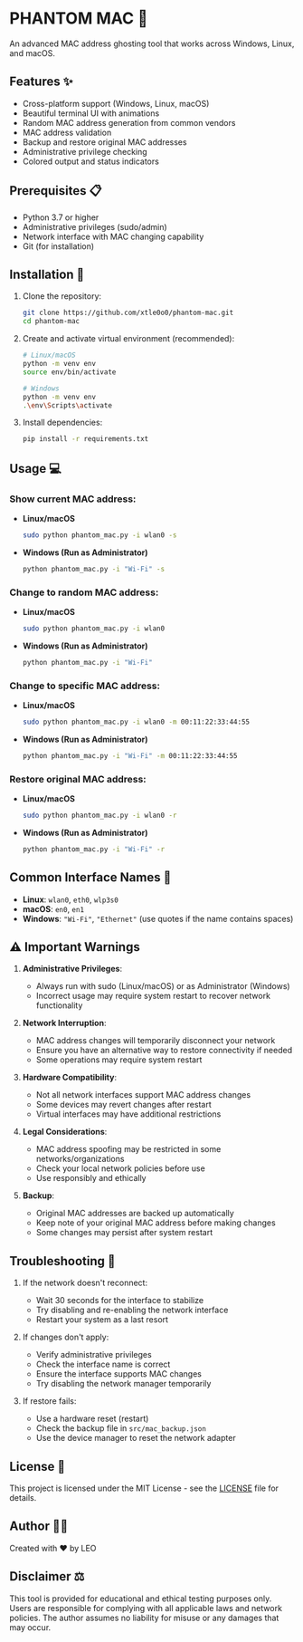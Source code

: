 # PHANTOM MAC 👻

An advanced MAC address ghosting tool that works across Windows, Linux, and macOS.

## Features ✨

- Cross-platform support (Windows, Linux, macOS)
- Beautiful terminal UI with animations
- Random MAC address generation from common vendors
- MAC address validation
- Backup and restore original MAC addresses
- Administrative privilege checking
- Colored output and status indicators

## Prerequisites 📋

- Python 3.7 or higher
- Administrative privileges (sudo/admin)
- Network interface with MAC changing capability
- Git (for installation)

## Installation 🚀

1. Clone the repository:
    ```bash
    git clone https://github.com/xtle0o0/phantom-mac.git
    cd phantom-mac
    ```

2. Create and activate virtual environment (recommended):
    ```bash
    # Linux/macOS
    python -m venv env
    source env/bin/activate

    # Windows
    python -m venv env
    .\env\Scripts\activate
    ```

3. Install dependencies:
    ```bash
    pip install -r requirements.txt
    ```

## Usage 💻

### Show current MAC address:
- **Linux/macOS**
    ```bash
    sudo python phantom_mac.py -i wlan0 -s
    ```
- **Windows (Run as Administrator)**
    ```bash
    python phantom_mac.py -i "Wi-Fi" -s
    ```

### Change to random MAC address:
- **Linux/macOS**
    ```bash
    sudo python phantom_mac.py -i wlan0
    ```
- **Windows (Run as Administrator)**
    ```bash
    python phantom_mac.py -i "Wi-Fi"
    ```

### Change to specific MAC address:
- **Linux/macOS**
    ```bash
    sudo python phantom_mac.py -i wlan0 -m 00:11:22:33:44:55
    ```
- **Windows (Run as Administrator)**
    ```bash
    python phantom_mac.py -i "Wi-Fi" -m 00:11:22:33:44:55
    ```

### Restore original MAC address:
- **Linux/macOS**
    ```bash
    sudo python phantom_mac.py -i wlan0 -r
    ```
- **Windows (Run as Administrator)**
    ```bash
    python phantom_mac.py -i "Wi-Fi" -r
    ```

## Common Interface Names 🔌

- **Linux**: `wlan0`, `eth0`, `wlp3s0`
- **macOS**: `en0`, `en1`
- **Windows**: `"Wi-Fi"`, `"Ethernet"` (use quotes if the name contains spaces)

## ⚠️ Important Warnings

1. **Administrative Privileges**:
   - Always run with sudo (Linux/macOS) or as Administrator (Windows)
   - Incorrect usage may require system restart to recover network functionality

2. **Network Interruption**:
   - MAC address changes will temporarily disconnect your network
   - Ensure you have an alternative way to restore connectivity if needed
   - Some operations may require system restart

3. **Hardware Compatibility**:
   - Not all network interfaces support MAC address changes
   - Some devices may revert changes after restart
   - Virtual interfaces may have additional restrictions

4. **Legal Considerations**:
   - MAC address spoofing may be restricted in some networks/organizations
   - Check your local network policies before use
   - Use responsibly and ethically

5. **Backup**:
   - Original MAC addresses are backed up automatically
   - Keep note of your original MAC address before making changes
   - Some changes may persist after system restart

## Troubleshooting 🔧

1. If the network doesn't reconnect:
   - Wait 30 seconds for the interface to stabilize
   - Try disabling and re-enabling the network interface
   - Restart your system as a last resort

2. If changes don't apply:
   - Verify administrative privileges
   - Check the interface name is correct
   - Ensure the interface supports MAC changes
   - Try disabling the network manager temporarily

3. If restore fails:
   - Use a hardware reset (restart)
   - Check the backup file in `src/mac_backup.json`
   - Use the device manager to reset the network adapter


## License 📄

This project is licensed under the MIT License - see the [LICENSE](LICENSE) file for details.

## Author 👨‍💻

Created with ❤️ by LEO

## Disclaimer ⚖️

This tool is provided for educational and ethical testing purposes only. Users are responsible for complying with all applicable laws and network policies. The author assumes no liability for misuse or any damages that may occur.

